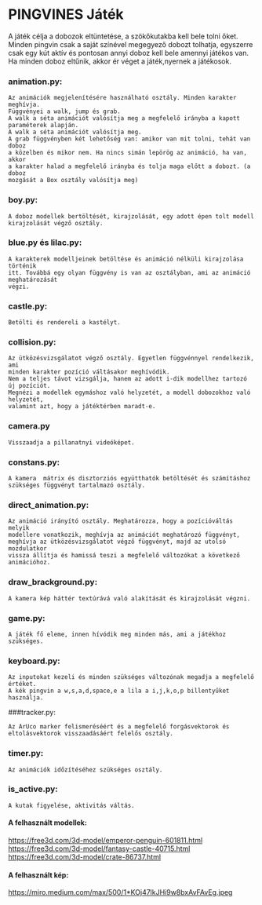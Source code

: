 # PINGVINES Játék

A játék célja a dobozok eltüntetése, a szökőkutakba kell bele tolni őket.
Minden pingvin csak a saját színével megegyező dobozt tolhatja, egyszerre csak egy kút aktív és 
pontosan annyi doboz kell bele amennyi játékos van.
Ha minden doboz eltűnik, akkor ér véget a játék,nyernek a
játékosok.  

### animation.py:

    Az animációk megjelenítésére használható osztály. Minden karakter meghívja.
    Függvényei a walk, jump és grab.
    A walk a séta animációt valósítja meg a megfelelő irányba a kapott
    paraméterek alapján.
    A walk a séta animációt valósítja meg.
    A grab függvényben két lehetőség van: amikor van mit tolni, tehát van doboz
    a közelben és mikor nem. Ha nincs simán lepörög az animáció, ha van, akkor
    a karakter halad a megfelelő irányba és tolja maga előtt a dobozt. (a doboz
    mozgását a Box osztály valósítja meg)

### boy.py:

    A doboz modellek bertöltését, kirajzolását, egy adott épen tolt modell kirajzolását végző osztály.

### blue.py és lilac.py:

    A karakterek modelljeinek betöltése és animáció nélküli kirajzolása történik
    itt. Továbbá egy olyan függvény is van az osztályban, ami az animáció meghatározását
    végzi.

### castle.py:

    Betölti és rendereli a kastélyt.

### collision.py:

    Az ütközésvizsgálatot végző osztály. Egyetlen függvénnyel rendelkezik, ami
    minden karakter pozíció váltásakor meghívódik.
    Nem a teljes távot vizsgálja, hanem az adott i-dik modellhez tartozó új pozíciót.
    Megnézi a modellek egymáshoz való helyzetét, a modell dobozokhoz való helyzetét,
    valamint azt, hogy a játéktérben maradt-e.

### camera.py

    Visszaadja a pillanatnyi videóképet.

### constans.py:

    A kamera  mátrix és disztorziós együtthatók betöltését és számításhoz szükséges függvényt tartalmazó osztály.

### direct_animation.py:

    Az animáció irányító osztály. Meghatározza, hogy a pozícióváltás melyik
    modellere vonatkozik, meghívja az animációt meghatározó függvényt,
    meghívja az ütközésvizsgálatot végző függvényt, majd az utolsó mozdulatkor
    vissza állítja és hamissá teszi a megfelelő változókat a következő animációhoz.

### draw_brackground.py:

    A kamera kép háttér textúrává való alakítását és kirajzolását végzni.

### game.py:

    A játék fő eleme, innen hívódik meg minden más, ami a játékhoz szükséges.

### keyboard.py:

    Az inputokat kezeli és minden szükséges változónak megadja a megfelelő értéket.
    A kék pingvin a w,s,a,d,space,e a lila a i,j,k,o,p billentyűket használja.

###tracker.py:

    Az ArUco marker felismeréséért és a megfelelő forgásvektorok és eltolásvektorok visszaadásáért felelős osztály.

### timer.py:
    
    Az animációk időzítéséhez szükséges osztály.

### is_active.py:

    A kutak figyelése, aktivitás váltás.

#### A felhasznált modellek:
https://free3d.com/3d-model/emperor-penguin-601811.html
https://free3d.com/3d-model/fantasy-castle-40715.html
https://free3d.com/3d-model/crate-86737.html


#### A felhasznált kép:
https://miro.medium.com/max/500/1*KOj47lkJHi9w8bxAvFAvEg.jpeg

